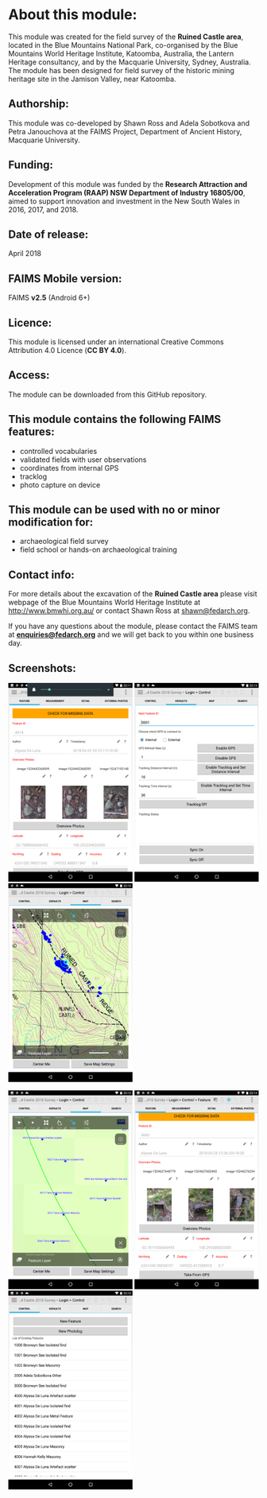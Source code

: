 # About this module:
This module was created for the field survey of the **Ruined Castle area**, located in the Blue Mountains National Park, co-organised by the Blue Mountains World Heritage Institute, Katoomba, Australia, the Lantern Heritage consultancy, and by the Macquarie University, Sydney, Australia. The module has been designed for field survey of the historic mining heritage site in the Jamison Valley, near Katoomba.

## Authorship:
This module was co-developed by Shawn Ross and Adela Sobotkova and Petra Janouchova at the FAIMS Project, Department of Ancient History, Macquarie University.

## Funding:
Development of this module was funded by the **Research Attraction and Acceleration Program (RAAP) NSW Department of Industry 16805/00**, aimed to support innovation and investment in the New South Wales in 2016, 2017, and 2018.

## Date of release:
April 2018 

## FAIMS Mobile version:
FAIMS **v2.5** (Android 6+)

## Licence:
This module is licensed under an international Creative Commons Attribution 4.0 Licence (**CC BY 4.0**).

## Access:
The module can be downloaded from this GitHub repository. 

## This module contains the following FAIMS features:
* controlled vocabularies
* validated fields with user observations
* coordinates from internal GPS
* tracklog
* photo capture on device

## This module can be used with no or minor modification for:
* archaeological field survey
* field school or hands-on archaeological training

## Contact info:
For more details about the excavation of the **Ruined Castle area** please visit webpage of the Blue Mountains World Heritage Institute at http://www.bmwhi.org.au/ or contact Shawn Ross at shawn@fedarch.org.

If you have any questions about the module, please contact the FAIMS team at **enquiries@fedarch.org** and we will get back to you within one business day.

## Screenshots:
<p align="left">
  <img src="https://github.com/FAIMS/bmwhi-survey-2018/blob/master/screenshots/Screenshot_20180629-221150.png" width="250"/>
  <img src="https://github.com/FAIMS/bmwhi-survey-2018/blob/master/screenshots/Screenshot_20180629-221345.png" width="250"/>
  <img src="https://github.com/FAIMS/bmwhi-survey-2018/blob/master/screenshots/Screenshot_20180629-221018.png" width="250"/>
</p>

<p align="left">
  <img src="https://github.com/FAIMS/bmwhi-survey-2018/blob/master/screenshots/Screenshot_20180629-221328.png" width="250"/>
  <img src="https://github.com/FAIMS/bmwhi-survey-2018/blob/master/screenshots/Screenshot_20180629-221449.png" width="250"/>
  <img src="https://github.com/FAIMS/bmwhi-survey-2018/blob/master/screenshots/Screenshot_20180629-221047.png" width="250"/>
</p>
